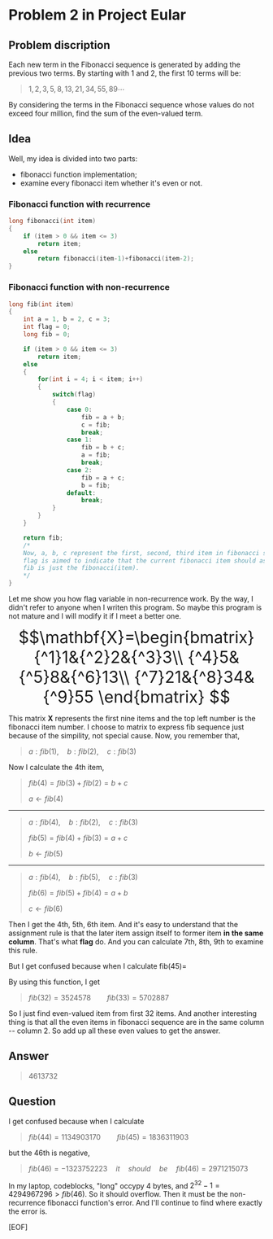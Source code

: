 # Problem 2 in Project Eular

## Problem discription

Each new term in the Fibonacci sequence is generated by adding the previous two terms. By starting with 1 and 2, the first 10 terms will be:
> $1, 2, 3, 5, 8, 13, 21, 34, 55, 89\cdots$

By considering the terms in the Fibonacci sequence whose values do not exceed four million, find the sum of the even-valued term.

## Idea

Well, my idea is divided into two parts:

* fibonacci function implementation;
* examine every fibonacci item whether it's even or not.

### Fibonacci function with recurrence

```C
long fibonacci(int item)
{
    if (item > 0 && item <= 3)
        return item;
    else
        return fibonacci(item-1)+fibonacci(item-2);
}
```

### Fibonacci function with non-recurrence

```C
long fib(int item)
{
    int a = 1, b = 2, c = 3;
    int flag = 0;
    long fib = 0;

    if (item > 0 && item <= 3)
        return item;
    else
    {
        for(int i = 4; i < item; i++)
        {
            switch(flag)
            {
                case 0:
                    fib = a + b;
                    c = fib;
                    break;
                case 1:
                    fib = b + c;
                    a = fib;
                    break;
                case 2:
                    fib = a + c;
                    b = fib;
                default:
                    break;
            }
        }
    }

    return fib;
    /*
    Now, a, b, c represent the first, second, third item in fibonacci sequence.They are aimed to record the former two items because the computation only need the former two items.
    flag is aimed to indicate that the current fibonacci item should assign itself to a OR b OR c.
    fib is just the fibonacci(item).
    */
}
```

Let me show you how flag variable in non-recurrence work. By the way, I didn't refer to anyone when I writen this program. So maybe this program is not mature and I will modify it if I meet a better one.

<font size = 6>

$$\mathbf{X}=\begin{bmatrix}
{^1}1&{^2}2&{^3}3\\
{^4}5&{^5}8&{^6}13\\
{^7}21&{^8}34&{^9}55
\end{bmatrix}
$$
</font>

This  matrix **X** represents the first nine items and the top left number is the fibonacci item number. I choose to matrix to express fib sequence just because of the simpility, not special cause. Now, you remember that,
> $a: fib(1),\quad b:fib(2),\quad c:fib(3)$

Now I calculate the 4th item,
> $fib(4)=fib(3)+fib(2)=b+c$
>
> $a\leftarrow fib(4)$
---
> $a:fib(4),\quad b:fib(2),\quad c:fib(3)$
>
> $fib(5)=fib(4)+fib(3)=a+c$
>
> $b\gets fib(5)$
---
> $a:fib(4),\quad b:fib(5),\quad c:fib(3)$
>
> $fib(6)=fib(5)+fib(4)=a+b$
>
> $c\gets fib(6)$

Then I get the 4th, 5th, 6th item. And it's easy to understand that the assignment rule is that the later item assign itself to former item **in the same column**. That's what **flag** do. And you can calculate 7th, 8th, 9th to examine this rule.

But I get confused because when I calculate fib(45)=

By using this function, I get
> $fib(32)=3524578\qquad fib(33)=5702887$

So I just find even-valued item from first 32 items. And another interesting thing is that all the even items in fibonacci sequence are in the same column -- column 2. So add up all these even values to get the answer.

## Answer

> 4613732

## Question

I get confused because when I calculate
> $fib(44)=1134903170\qquad fib(45)=1836311903$

but the 46th is negative,
> $fib(46)=-1323752223\quad it\quad should\quad be\quad fib(46)=2971215073$

In my laptop, codeblocks, "long" occypy 4 bytes, and $2^{32}-1=4294967296 > fib(46)$. So it should overflow. Then it must be the non-recurrence fibonacci function's error. And I'll continue to find where exactly the error is.

[EOF]
